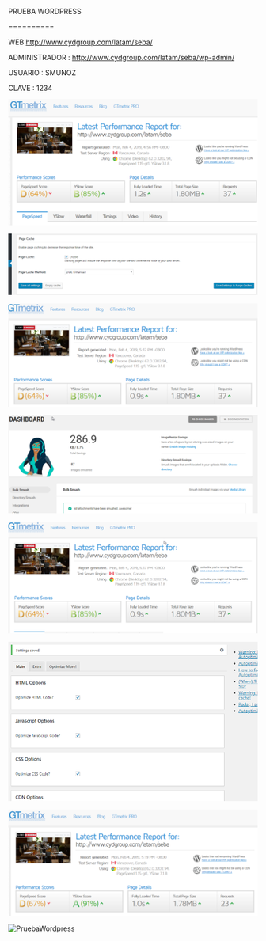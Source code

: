 PRUEBA WORDPRESS

==========

 

 

 

WEB http://www.cydgroup.com/latam/seba/

ADMINISTRADOR : http://www.cydgroup.com/latam/seba/wp-admin/

USUARIO : SMUNOZ

CLAVE : 1234

 

![PruebaWordpress](imagenes/1.png)

![PruebaWordpress](imagenes/2.png)

![PruebaWordpress](imagenes/3.png)

![PruebaWordpress](imagenes/4.png)

![PruebaWordpress](imagenes/5.png)

![PruebaWordpress](imagenes/6.png)

![PruebaWordpress](imagenes/7.png)

![PruebaWordpress](IMAGEN/8.png)

